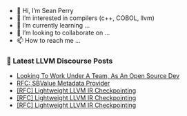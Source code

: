 - 👋 Hi, I’m Sean Perry
- 👀 I’m interested in compilers (c++, COBOL, llvm)
- 🌱 I’m currently learning ...
- 💞️ I’m looking to collaborate on ...
- 📫 How to reach me ...

<!---
s66perry/s66perry is a ✨ special ✨ repository because its `README.md` (this file) appears on your GitHub profile.
You can click the Preview link to take a look at your changes.
--->
### 📕 Latest LLVM Discourse Posts

<!-- DISCOURSE-LLVM:START -->
- [Looking To Work Under A Team, As An Open Source Dev](https://discourse.llvm.org/t/looking-to-work-under-a-team-as-an-open-source-dev/68448#post_1)
- [RFC: SBValue Metadata Provider](https://discourse.llvm.org/t/rfc-sbvalue-metadata-provider/68377?page=2#post_21)
- [[RFC] Lightweight LLVM IR Checkpointing](https://discourse.llvm.org/t/rfc-lightweight-llvm-ir-checkpointing/68446#post_3)
- [[RFC] Lightweight LLVM IR Checkpointing](https://discourse.llvm.org/t/rfc-lightweight-llvm-ir-checkpointing/68446#post_2)
- [[RFC] Lightweight LLVM IR Checkpointing](https://discourse.llvm.org/t/rfc-lightweight-llvm-ir-checkpointing/68446#post_1)
<!-- DISCOURSE-LLVM:END -->
